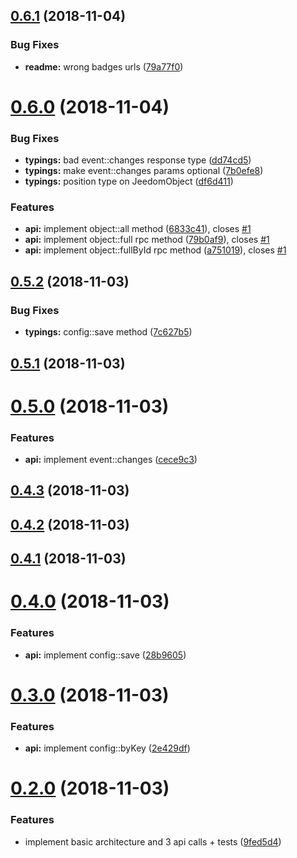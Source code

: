 ## [0.6.1](https://github.com/guillaumearm/jeedom-node/compare/v0.6.0...v0.6.1) (2018-11-04)


### Bug Fixes

* **readme:** wrong badges urls ([79a77f0](https://github.com/guillaumearm/jeedom-node/commit/79a77f0))



# [0.6.0](https://github.com/guillaumearm/jeedom-node/compare/v0.5.2...v0.6.0) (2018-11-04)


### Bug Fixes

* **typings:** bad event::changes response type ([dd74cd5](https://github.com/guillaumearm/jeedom-node/commit/dd74cd5))
* **typings:** make event::changes params optional ([7b0efe8](https://github.com/guillaumearm/jeedom-node/commit/7b0efe8))
* **typings:** position type on JeedomObject ([df6d411](https://github.com/guillaumearm/jeedom-node/commit/df6d411))


### Features

* **api:** implement object::all method ([6833c41](https://github.com/guillaumearm/jeedom-node/commit/6833c41)), closes [#1](https://github.com/guillaumearm/jeedom-node/issues/1)
* **api:** implement object::full rpc method ([79b0af9](https://github.com/guillaumearm/jeedom-node/commit/79b0af9)), closes [#1](https://github.com/guillaumearm/jeedom-node/issues/1)
* **api:** implement object::fullById rpc method ([a751019](https://github.com/guillaumearm/jeedom-node/commit/a751019)), closes [#1](https://github.com/guillaumearm/jeedom-node/issues/1)



## [0.5.2](https://github.com/guillaumearm/jeedom-node/compare/v0.5.1...v0.5.2) (2018-11-03)


### Bug Fixes

* **typings:** config::save method ([7c627b5](https://github.com/guillaumearm/jeedom-node/commit/7c627b5))



## [0.5.1](https://github.com/guillaumearm/jeedom-node/compare/v0.5.0...v0.5.1) (2018-11-03)



# [0.5.0](https://github.com/guillaumearm/jeedom-node/compare/v0.4.3...v0.5.0) (2018-11-03)


### Features

* **api:** implement event::changes ([cece9c3](https://github.com/guillaumearm/jeedom-node/commit/cece9c3))



## [0.4.3](https://github.com/guillaumearm/jeedom-node/compare/v0.4.2...v0.4.3) (2018-11-03)



## [0.4.2](https://github.com/guillaumearm/jeedom-node/compare/v0.4.1...v0.4.2) (2018-11-03)



## [0.4.1](https://github.com/guillaumearm/jeedom-node/compare/v0.4.0...v0.4.1) (2018-11-03)



# [0.4.0](https://github.com/guillaumearm/jeedom-node/compare/v0.3.0...v0.4.0) (2018-11-03)


### Features

* **api:** implement config::save ([28b9605](https://github.com/guillaumearm/jeedom-node/commit/28b9605))



# [0.3.0](https://github.com/guillaumearm/jeedom-node/compare/v0.2.0...v0.3.0) (2018-11-03)


### Features

* **api:** implement config::byKey ([2e429df](https://github.com/guillaumearm/jeedom-node/commit/2e429df))



# [0.2.0](https://github.com/guillaumearm/jeedom-node/compare/9fed5d4...v0.2.0) (2018-11-03)


### Features

* implement basic architecture and 3 api calls + tests ([9fed5d4](https://github.com/guillaumearm/jeedom-node/commit/9fed5d4))



